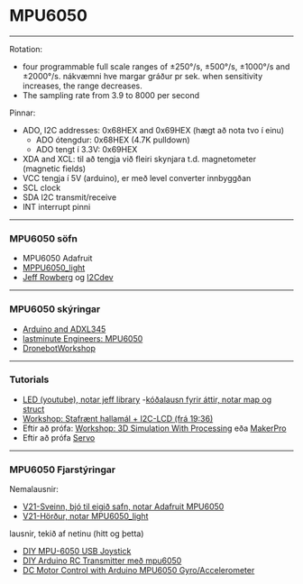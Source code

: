 # MPU6050 

---

Rotation: 
  - four programmable full scale ranges of ±250°/s, ±500°/s, ±1000°/s and ±2000°/s. nákvæmni hve margar gráður pr sek. when sensitivity increases, the range decreases.
  - The sampling rate from 3.9 to 8000 per second

Pinnar:
- ADO, I2C addresses: 0x68HEX and 0x69HEX (hægt að nota tvo í einu)
  - ADO ótengdur: 0x68HEX (4.7K pulldown)
  - ADO tengt í 3.3V: 0x69HEX
- XDA and XCL: til að tengja við fleiri skynjara t.d. magnetometer (magnetic fields)
- VCC tengja í 5V (arduino), er með level converter innbyggðan
- SCL clock
- SDA I2C transmit/receive
- INT interrupt pinni

---

### MPU6050 söfn
- MPU6050 Adafruit
- [MPPU6050_light](https://www.arduino.cc/reference/en/libraries/mpu6050_light/)
- [Jeff Rowberg](https://maker.pro/files/MPU6050.zip) og [I2Cdev](https://maker.pro/files/I2Cdev.zip)

---

### MPU6050 skýringar

- [Arduino and ADXL345](https://howtomechatronics.com/tutorials/arduino/how-to-track-orientation-with-arduino-and-adxl345-accelerometer/)
- [lastminute Engineers: MPU6050](https://lastminuteengineers.com/mpu6050-accel-gyro-arduino-tutorial/)
- [DronebotWorkshop](https://dronebotworkshop.com/mpu-6050-level/#I2C_and_MPU-6050_Libraries) 
   
---

### Tutorials

- [LED (youtube), notar jeff library](https://www.youtube.com/watch?v=7ZmmFVJ8dAI&ab_channel=electronicGURU)
   -[kóðalausn fyrir áttir, notar map og struct](https://github.com/shveytank/MPU_6050_Guesture_codes/blob/master/MPU6050_XYZacc3.ino)
- [Workshop: Stafrænt hallamál + I2C-LCD (frá 19:36)](https://dronebotworkshop.com/mpu-6050-level/)
- Eftir að prófa: [Workshop: 3D Simulation With Processing](https://www.instructables.com/id/Arduino-MPU6050-GY521-6-Axis-Accelerometer-Gyro-3D/) eða [MakerPro](https://maker.pro/arduino/tutorial/how-to-interface-arduino-and-the-mpu-6050-sensor)
- Eftir að prófa [Servo ](https://maker.pro/arduino/tutorial/how-to-control-a-servo-with-an-arduino-and-mpu6050)

---

### MPU6050 Fjarstýringar

Nemalausnir:
- [V21-Sveinn, bjó til eigið safn, notar Adafruit MPU6050](https://github.com/sveinnoli/vesm2h21/blob/main/Lokaverkefni/Verkefni.md)
- [V21-Hörður, notar MPU6050_light](https://github.com/hordur99/VESM2/tree/main/Lokaverkefni)

lausnir, tekið af netinu (hitt og þetta)
- [DIY MPU-6050 USB Joystick](https://www.instructables.com/DIY-MPU-6050-USB-Joystick/)
- [DIY Arduino RC Transmitter með mpu6050](https://howtomechatronics.com/projects/diy-arduino-rc-transmitter/)
- [DC Motor Control with Arduino MPU6050 Gyro/Accelerometer](https://how2electronics.com/dc-motor-control-arduino-mpu6050-gyro-accelerometer/)

